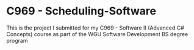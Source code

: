 # C969 - Scheduling-Software

This is the project I submitted for my C969 - Software II (Advanced C# Concepts) course as part of the WGU Software Development BS degree program
